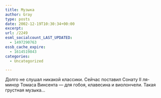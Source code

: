 ```yaml
---
title: Музыка
author: Gray
type: posts
date: 2002-12-19T10:30:34+00:00
excerpt:
url: /2249
esml_socialcount_LAST_UPDATED:
  - 1497290763
essb_cache_expire:
  - 1614519843
categories:
  - Uncategorized

---
```








Долго не слушал никакой классики. Сейчас поставил Сонату II ля-минор Томаса Винсента &#8212; для гобоя, клавесина и виолончели. Такая грустная музыка&#8230;
